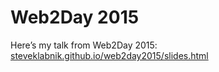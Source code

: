 # Web2Day 2015

Here’s my talk from Web2Day 2015: [steveklabnik.github.io/web2day2015/slides.html](https://steveklabnik.github.io/web2day2015/slides.html)

